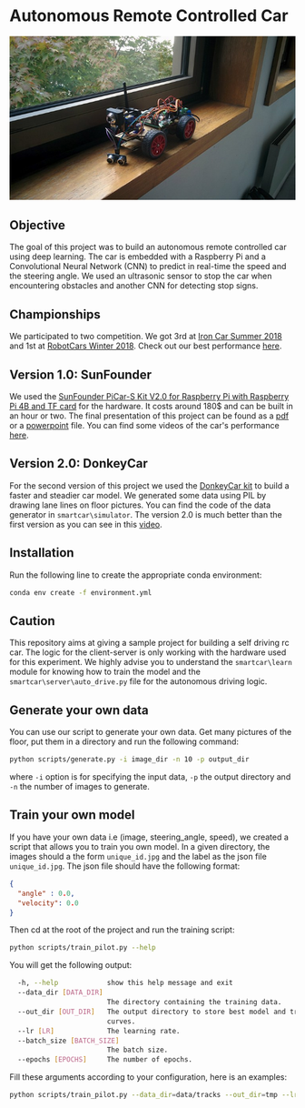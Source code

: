 # Autonomous Remote Controlled Car
![title](data/images/smartcar.jpg)

## Objective
The goal of this project was to build an autonomous remote controlled car using deep learning.
The car is embedded with a Raspberry Pi and a Convolutional Neural Network (CNN) to predict in real-time the speed and the steering angle. We used an ultrasonic sensor to stop the car when encountering obstacles and another CNN for detecting stop signs.

## Championships
We participated to two competition. We got 3rd at [Iron Car Summer 2018](http://www.mylanderpages.com/ironcar2018/ironcar2018) and 
1st at [RobotCars Winter 2018](https://www.meetup.com/DIY-Robocars-France/). Check out our best performance [here](https://github.com/ConsciousML/Autonomous-RC-Car/raw/master/data/demo/v2.0/competition_03.mp4).

## Version 1.0: SunFounder
We used the [SunFounder PiCar-S Kit V2.0 for Raspberry Pi with Raspberry Pi 4B and TF card](https://www.sunfounder.com/picars-kit-with-raspberrypi.html) for the hardware. It costs around 180$ and can be built in an hour or two.
The final presentation of this project can be found as a [pdf](https://github.com/ConsciousML/Autonomous-RC-Car/blob/master/data/slides/SmartCar.pdf) or a [powerpoint](https://github.com/ConsciousML/Autonomous-RC-Car/blob/master/data/slides/SmartCar.pptx) file.
You can find some videos of the car's performance [here](https://github.com/ConsciousML/Autonomous-RC-Car/raw/master/data/demo/v1.0/driving.mp4).

## Version 2.0: DonkeyCar 
For the second version of this project we used the [DonkeyCar kit](https://www.donkeycar.com/) to build a faster and steadier car model. We generated some data using PIL by drawing lane lines on floor pictures. You can find the code of the data generator in `smartcar\simulator`. The version 2.0 is much better than the first version as you can see in this [video](https://github.com/ConsciousML/Autonomous-RC-Car/raw/master/data/demo/v2.0/driving_01.mp4).

## Installation
Run the following line to create the appropriate conda environment:
```bash
conda env create -f environment.yml
```

## Caution
This repository aims at giving a sample project for building a self driving rc car.
The logic for the client-server is only working with the hardware used for this experiment.
We highly advise you to understand the `smartcar\learn` module for knowing how to train the model
and the `smartcar\server\auto_drive.py` file for the autonomous driving logic.

## Generate your own data
You can use our script to generate your own data. Get many pictures of the floor, put them in a directory and run the following command:
```bash 
python scripts/generate.py -i image_dir -n 10 -p output_dir
```
where `-i` option is for specifying the input data, `-p` the output directory and `-n` the number of images to generate.

## Train your own model
If you have your own data i.e (image, steering_angle, speed), we created a script that allows you to train you own model.
In a given directory, the images should a the form `unique_id.jpg` and the label as the json file `unique_id.jpg`.
The json file should have the following format:
```json
{
  "angle" : 0.0,
  "velocity": 0.0
}
```

Then cd at the root of the project and run the training script:
```bash
python scripts/train_pilot.py --help
```
You will get the following output:
```bash
  -h, --help            show this help message and exit
  --data_dir [DATA_DIR]
                        The directory containing the training data.
  --out_dir [OUT_DIR]   The output directory to store best model and training
                        curves.
  --lr [LR]             The learning rate.
  --batch_size [BATCH_SIZE]
                        The batch size.
  --epochs [EPOCHS]     The number of epochs.
```
Fill these arguments according to your configuration, here is an examples:
```bash
python scripts/train_pilot.py --data_dir=data/tracks --out_dir=tmp --lr=1e-4 --batch_size=128 --epochs=20
```
